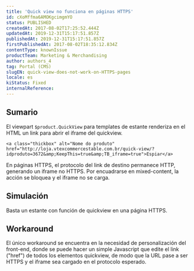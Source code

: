 ```yaml
---
title: 'Quick view no funciona en páginas HTTPS'
id: cXoMffma6AMOKgcimgmYO
status: PUBLISHED
createdAt: 2017-08-02T17:25:52.444Z
updatedAt: 2019-12-31T15:17:51.857Z
publishedAt: 2019-12-31T15:17:51.857Z
firstPublishedAt: 2017-08-02T18:35:12.834Z
contentType: knownIssue
productTeam: Marketing & Merchandising
author: authors_4
tag: Portal (CMS)
slugEN: quick-view-does-not-work-on-HTTPS-pages
locale: es
kiStatus: Fixed
internalReference: 
---
```


## Sumario

El viewpart `$product.QuickView` para templates de estante renderiza en el HTML un link para abrir el iframe del quickview.

```<a class="thickbox" alt="Nome do produto" href="http://loja.vtexcommercestable.com.br/quick-view/?idproduto=3672&amp;KeepThis=true&amp;TB_iframe=true">Espiar</a>```

En páginas HTTPS, el protocolo del link de destino permanece HTTP, generando un iframe no HTTPS. Por encuadrarse en mixed-content, la acción se bloquea y el iframe no se carga.


## Simulación

Basta un estante con función de quickview en una página HTTPS.


## Workaround

El único workaround  se encuentra en la necesidad de personalización del front-end, donde se puede hacer un simple Javascript que edite el link ("href") de todos los elementos quickview, de modo que la URL pase a ser HTTPS y el iframe sea cargado en el protocolo esperado.


